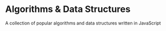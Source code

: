 # Algorithms & Data Structures

A collection of popular algorithms and data structures written in JavaScript
